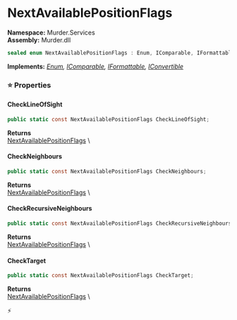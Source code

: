 # NextAvailablePositionFlags

**Namespace:** Murder.Services \
**Assembly:** Murder.dll

```csharp
sealed enum NextAvailablePositionFlags : Enum, IComparable, IFormattable, IConvertible
```

**Implements:** _[Enum](https://learn.microsoft.com/en-us/dotnet/api/System.Enum?view=net-7.0), [IComparable](https://learn.microsoft.com/en-us/dotnet/api/System.IComparable?view=net-7.0), [IFormattable](https://learn.microsoft.com/en-us/dotnet/api/System.IFormattable?view=net-7.0), [IConvertible](https://learn.microsoft.com/en-us/dotnet/api/System.IConvertible?view=net-7.0)_

### ⭐ Properties
#### CheckLineOfSight
```csharp
public static const NextAvailablePositionFlags CheckLineOfSight;
```

**Returns** \
[NextAvailablePositionFlags](../..//Murder/Services/NextAvailablePositionFlags.html) \
#### CheckNeighbours
```csharp
public static const NextAvailablePositionFlags CheckNeighbours;
```

**Returns** \
[NextAvailablePositionFlags](../..//Murder/Services/NextAvailablePositionFlags.html) \
#### CheckRecursiveNeighbours
```csharp
public static const NextAvailablePositionFlags CheckRecursiveNeighbours;
```

**Returns** \
[NextAvailablePositionFlags](../..//Murder/Services/NextAvailablePositionFlags.html) \
#### CheckTarget
```csharp
public static const NextAvailablePositionFlags CheckTarget;
```

**Returns** \
[NextAvailablePositionFlags](../..//Murder/Services/NextAvailablePositionFlags.html) \


⚡